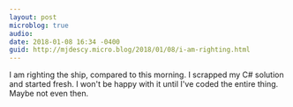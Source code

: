 ```yaml
---
layout: post
microblog: true
audio: 
date: 2018-01-08 16:34 -0400
guid: http://mjdescy.micro.blog/2018/01/08/i-am-righting.html
---
```

I am righting the ship, compared to this morning. I scrapped my C# solution and started fresh. I won't be happy with it until I've coded the entire thing. Maybe not even then.
